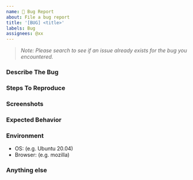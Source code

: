 ```yaml
---
name: 🐞 Bug Report
about: File a bug report
title: '[BUG] <title>'
labels: Bug
assignees: @xx
---
```


> _Note: Please search to see if an issue already exists for the bug you encountered._

### Describe The Bug

<!-- A concise description of what you're experiencing. -->

### Steps To Reproduce

<!--
Example: steps to reproduce the behavior:
1. In this environment...
2. With this config...
3. Run '...'
4. See error...
-->

### Screenshots

<!-- If applicable, add screenshots to help explain your problem. -->

### Expected Behavior

<!-- A concise description of what you expected to happen. -->

### Environment

- OS: (e.g. Ubuntu 20.04)
- Browser: (e.g. mozilla)

### Anything else

<!--
Links? References? Anything that will give us more context about the issue that you are encountering!
-->
